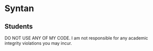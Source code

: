 # Syntan
## Students
DO NOT USE ANY OF MY CODE. I am not responsible for any academic integrity violations you may incur.